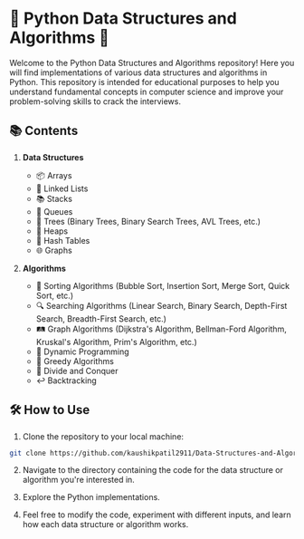 # 🐍 Python Data Structures and Algorithms 🧠

Welcome to the Python Data Structures and Algorithms repository! Here you will find implementations of various data structures and algorithms in Python. This repository is intended for educational purposes to help you understand fundamental concepts in computer science and improve your problem-solving skills to crack the interviews.

## 📚 Contents

1. **Data Structures**
    - 📦 Arrays
    - 🔗 Linked Lists
    - 📚 Stacks
    - 🧱 Queues
    - 🌳 Trees (Binary Trees, Binary Search Trees, AVL Trees, etc.)
    - 🗻 Heaps
    - 🔑 Hash Tables
    - 🌐 Graphs

2. **Algorithms**
    - 🔄 Sorting Algorithms (Bubble Sort, Insertion Sort, Merge Sort, Quick Sort, etc.)
    - 🔍 Searching Algorithms (Linear Search, Binary Search, Depth-First Search, Breadth-First Search, etc.)
    - 🛤️ Graph Algorithms (Dijkstra's Algorithm, Bellman-Ford Algorithm, Kruskal's Algorithm, Prim's Algorithm, etc.)
    - 🧮 Dynamic Programming
    - 🏃 Greedy Algorithms
    - 🔄 Divide and Conquer
    - ↩️ Backtracking

## 🛠️ How to Use

1. Clone the repository to your local machine:

```bash
git clone https://github.com/kaushikpatil2911/Data-Structures-and-Algorithms-Concepts.git
```

2. Navigate to the directory containing the code for the data structure or algorithm you're interested in.

3. Explore the Python implementations.

4. Feel free to modify the code, experiment with different inputs, and learn how each data structure or algorithm works.
